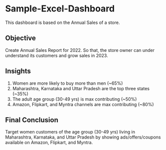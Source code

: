 # Sample-Excel-Dashboard
This dashboard is based on the Annual Sales of a store.
## Objective
Create Annual Sales Report for 2022. So that, the store owner can under understand its customers and grow sales in 2023.

## Insights 
1. Women are more likely to buy more than men (~65%)
2. Maharashtra, Karnataka and Uttar Pradesh are the top three states (~35%)
3. The adult age group (30-49 yrs) is max contributing (~50%)
4. Amazon, Flipkart, and Myntra channels are max contributing (~80%)

## Final Conclusion
Target women customers of the age group (30-49 yrs) living in Maharashtra, Karnataka, and Uttar Pradesh by showing ads/offers/coupons available on Amazon, Flipkart, and Myntra.
